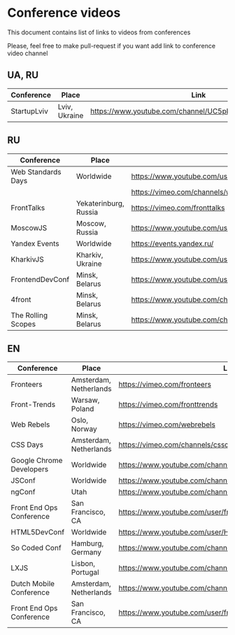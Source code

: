 # Conference videos

This document contains list of links to videos from conferences

Please, feel free to make pull-request if you want add link to conference video channel


## UA, RU

Conference                        | Place                            | Link
--------------------------------- | -------------------------------- | ------------------------------------------------
StartupLviv                       |  Lviv, Ukraine                   |  https://www.youtube.com/channel/UC5pkffv9LpA4y8wppOtjzOg


## RU

Conference                        | Place                            | Link
----------------------------------|----------------------------------|-------------------------------------------------
Web Standards Days                |  Worldwide                       |  https://www.youtube.com/user/wstdays
                                  |                                  |  https://vimeo.com/channels/wstdays
FrontTalks                        |  Yekaterinburg, Russia           |  https://vimeo.com/fronttalks
MoscowJS                          |  Moscow, Russia                  |  https://www.youtube.com/user/moscowjs
Yandex Events                     |  Worldwide                       |  https://events.yandex.ru/
KharkivJS                         |  Kharkiv, Ukraine                |  https://www.youtube.com/user/lodye1
FrontendDevConf                   |  Minsk, Belarus                  |  https://www.youtube.com/user/FrontendDevConf
4front                            |  Minsk, Belarus                  |  https://www.youtube.com/channel/UCj3KH8jxwcT5zOrByWmNXhA/feed
The Rolling Scopes                |  Minsk, Belarus                  |  https://www.youtube.com/channel/UCUgmHbk1rTFaf4GGKQ1OXfQ

## EN
Conference                        | Place                            | Link
----------------------------------|----------------------------------|-------------------------------------------------
Fronteers                         |  Amsterdam, Netherlands          |  https://vimeo.com/fronteers
Front-Trends                      |  Warsaw, Poland                  |  https://vimeo.com/fronttrends
Web Rebels                        |  Oslo, Norway                    |  https://vimeo.com/webrebels
CSS Days                          |  Amsterdam, Netherlands          |  https://vimeo.com/channels/cssday
Google Chrome Developers          |  Worldwide                       |  https://www.youtube.com/channel/UCnUYZLuoy1rq1aVMwx4aTzw
JSConf                            |  Worldwide                       |  https://www.youtube.com/channel/UCzoVCacndDCfGDf41P-z0iA
ngConf                            |  Utah                            |  https://www.youtube.com/channel/UCm9iiIfgmVODUJxINecHQkA
Front End Ops Conference          |  San Francisco, CA               |  https://www.youtube.com/user/frontendopsconf
HTML5DevConf                      |  Worldwide                       |  https://www.youtube.com/user/HTML5DevConf/
So Coded Conf                     |  Hamburg, Germany                |  https://www.youtube.com/channel/UCTC5rv8LYoXrgXkjTqEkNHg
LXJS                              |  Lisbon, Portugal                |  https://www.youtube.com/channel/UC_h7rQVoZkfgh1stTd2GB5w
Dutch Mobile Conference           |  Amsterdam, Netherlands          |  https://www.youtube.com/channel/UCtkBykd9861oqD4syz6bz2Q
Front End Ops Conference          |  San Francisco, CA               |  https://www.youtube.com/user/frontendopsconf

